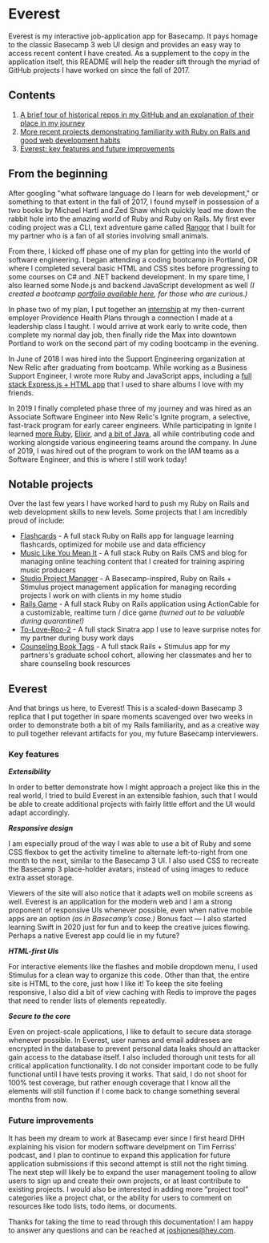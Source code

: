 # Everest
Everest is my interactive job-application app for Basecamp. It pays homage to the classic Basecamp 3 web UI design and provides an easy way to access recent content I have created. As a supplement to the copy in the application itself, this README will help the reader sift through the myriad of GitHub projects I have worked on since the fall of 2017.

## Contents
 1. [A brief tour of historical repos in my GitHub and an explanation of their place in my journey](https://github.com/jhunschejones/Everest#from-the-beginning)
 2. [More recent projects demonstrating familiarity with Ruby on Rails and good web development habits](https://github.com/jhunschejones/Everest#notable-projects)
 3. [Everest: key features and future improvements](https://github.com/jhunschejones/Everest#everest-1)

## From the beginning
After googling "what software language do I learn for web development," or something to that extent in the fall of 2017, I found myself in possession of a two books by Michael Hartl and Zed Shaw which quickly lead me down the rabbit hole into the amazing world of Ruby and Ruby on Rails. My first ever coding project was a CLI, text adventure game called [Rangor](https://github.com/jhunschejones/Rangor) that I built for my partner who is a fan of all stories involving small animals.

From there, I kicked off phase one of my plan for getting into the world of software engineering. I began attending a coding bootcamp in Portland, OR where I completed several basic HTML and CSS sites before progressing to some courses on C# and .NET backend development. In my spare time, I also learned some Node.js and backend JavaScript development as well *(I created a bootcamp [portfolio available here](https://github.com/jhunschejones/The-Tech-Academy-Projects), for those who are curious.)*

In phase two of my plan, I put together an [internship](https://github.com/jhunschejones/Developer-Internship) at my then-current employer Providence Health Plans through a connection I made at a leadership class I taught. I would arrive at work early to write code, then complete my normal day job, then finally ride the Max into downtown Portland to work on the second part of my coding bootcamp in the evening.

In June of 2018 I was hired into the Support Engineering organization at New Relic after graduating from bootcamp. While working as a Business Support Engineer, I wrote more Ruby and JavaScript apps, including a [full stack Express.js + HTML app](https://github.com/jhunschejones/Album-Tags) that I used to share albums I love with my friends.

In 2019 I finally completed phase three of my journey and was hired as an Associate Software Engineer into New Relic's Ignite program, a selective, fast-track program for early career engineers. While participating in Ignite I learned [more Ruby](https://github.com/jhunschejones/Ruby-Projects), [Elixir](https://github.com/jhunschejones/Elixir-Projects), and [a bit of Java](https://github.com/jhunschejones/Java-Projects), all while contributing code and working alongside various engineering teams around the company. In June of 2019, I was hired out of the program to work on the IAM teams as a Software Engineer, and this is where I still work today!

## Notable projects
Over the last few years I have worked hard to push my Ruby on Rails and web development skills to new levels. Some projects that I am incredibly proud of include:
 * [Flashcards](https://github.com/jhunschejones/Flashcards) - A full stack Ruby on Rails app for language learning flashcards, optimized for mobile use and data efficiency
 * [Music Like You Mean It](https://github.com/jhunschejones/Music-Like-You-Mean-It) - A full stack Ruby on Rails CMS and blog for managing online teaching content that I created for training aspiring music producers
 * [Studio Project Manager](https://github.com/jhunschejones/Studio-Project-Manager) - A Basecamp-inspired, Ruby on Rails + Stimulus project management application for managing recording projects I work on with clients in my home studio
 * [Rails Game](https://github.com/jhunschejones/Rails-Game) - A full stack Ruby on Rails application using ActionCable for a customizable, realtime turn / dice game *(turned out to be valuable during quarantine!)*
 * [To-Love-Roo-2](https://github.com/jhunschejones/To-Love-Roo-2) - A full stack Sinatra app I use to leave surprise notes for my partner during busy work days
 * [Counseling Book Tags](https://github.com/jhunschejones/Counseling-Book-Tags) - A full stack Rails + Stimulus app for my partners's graduate school cohort, allowing her classmates and her to share counseling book resources

## Everest
And that brings us here, to Everest! This is a scaled-down Basecamp 3 replica that I put together in spare moments scavenged over two weeks in order to demonstrate both a bit of my Rails familiarity, and as a creative way to pull together relevant artifacts for you, my future Basecamp interviewers.

### Key features

***Extensibility***

In order to better demonstrate how I might approach a project like this in the real world, I tried to build Everest in an extensible fashion, such that I would be able to create additional projects with fairly little effort and the UI would adapt accordingly.

***Responsive design***

I am especially proud of the way I was able to use a bit of Ruby and some CSS flexbox to get the activity timeline to alternate left-to-right from one month to the next, similar to the Basecamp 3 UI. I also used CSS to recreate the Basecamp 3 place-holder avatars, instead of using images to reduce extra asset storage.

Viewers of the site will also notice that it adapts well on mobile screens as well. Everest is an application for the modern web and I am a strong proponent of responsive UIs whenever possible, even when native mobile apps are an option *(as in Basecamp’s case.)* Bonus fact &mdash; I also started learning Swift in 2020 just for fun and to keep the creative juices flowing. Perhaps a native Everest app could lie in my future?

***HTML-first UIs***

For interactive elements like the flashes and mobile dropdown menu, I used Stimulus for a clean way to organize this code. Other than that, the entire site is HTML to the core, just how I like it! To keep the site feeling responsive, I also did a bit of view caching with Redis to improve the pages that need to render lists of elements repeatedly.

***Secure to the core***

Even on project-scale applications, I like to default to secure data storage whenever possible. In Everest, user names and email addresses are encrypted in the database to prevent personal data leaks should an attacker gain access to the database itself. I also included thorough unit tests for all critical application functionality. I do not consider important code to be fully functional until I have tests proving it works. That said, I do not shoot for 100% test coverage, but rather enough coverage that I know all the elements will still function if I come back to change something several months from now.

### Future improvements
It has been my dream to work at Basecamp ever since I first heard DHH explaining his vision for modern software develpment on Tim Ferriss’ podcast, and I plan to continue to expand this application for future application submissions if this second attempt is still not the right timing. The next step will likely be to expand the user management tooling to allow users to sign up and create their own projects, or at least contribute to existing projects. I would also be interested in adding more “project tool” categories like a project chat, or the ability for users to comment on resources like todo lists, todo items, or documents.

Thanks for taking the time to read through this documentation! I am happy to answer any questions and can be reached at joshjones@hey.com.
